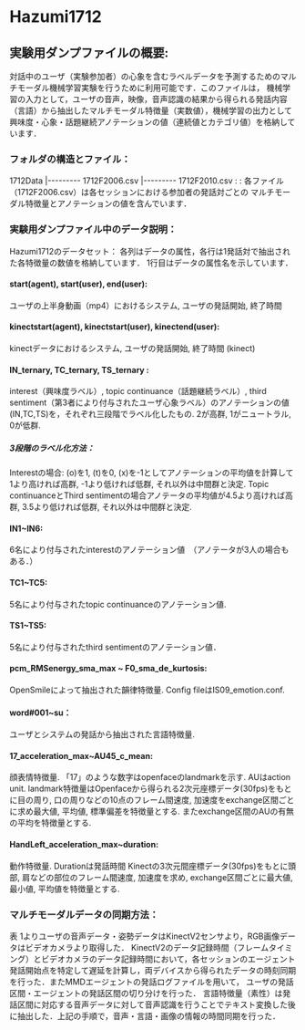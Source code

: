 # Hazumi1712



## 実験用ダンプファイルの概要:
対話中のユーザ（実験参加者）の心象を含むラベルデータを予測するためのマルチモーダル機械学習実験を行うために利用可能です．このファイルは， 機械学習の入力として，ユーザの音声，映像，音声認識の結果から得られる発話内容（言語）から抽出したマルチモーダル特徴量（実数値），機械学習の出力として興味度・心象・話題継続アノテーションの値（連続値とカテゴリ値）を格納しています．


### フォルダの構造とファイル：
1712Data
|---------	1712F2006.csv
|---------	1712F2010.csv
:
:
各ファイル（1712F2006.csv）は各セッションにおける参加者の発話対ごとの
マルチモーダル特徴量とアノテーションの値を含んでいます．


### 実験用ダンプファイル中のデータ説明：
Hazumi1712のデータセット：
各列はデータの属性，各行は1発話対で抽出された各特徴量の数値を格納しています．
1行目はデータの属性名を示しています．


#### start(agent), start(user), end(user):
ユーザの上半身動画（mp4）におけるシステム, ユーザの発話開始, 終了時間 

#### kinectstart(agent), kinectstart(user), kinectend(user): 
kinectデータにおけるシステム, ユーザの発話開始, 終了時間 (kinect)

#### IN_ternary, TC_ternary, TS_ternary : 
interest（興味度ラベル）, topic continuance（話題継続ラベル）, third sentiment（第3者により付与されたユーザ心象ラベル）のアノテーションの値 (IN,TC,TS)を，それぞれ三段階でラベル化したもの. 2が高群, 1がニュートラル, 0が低群. 

##### 3段階のラベル化方法：
Interestの場合: (o)を1, (t)を0, (x)を-1としてアノテーションの平均値を計算して1より高ければ高群, -1より低ければ低群, それ以外は中間群と決定. 
Topic continuanceとThird sentimentの場合アノテータの平均値が4.5より高ければ高群, 3.5より低ければ低群, それ以外は中間群と決定. 

#### IN1~IN6: 
6名により付与されたinterestのアノテーション値　（アノテータが3人の場合もある．）

#### TC1~TC5:
5名により付与されたtopic continuanceのアノテーション値.

#### TS1~TS5:
5名により付与されたthird sentimentのアノテーション値．

#### pcm_RMSenergy_sma_max ~ F0_sma_de_kurtosis: 
OpenSmileによって抽出された韻律特徴量. Config fileはIS09_emotion.conf.

#### word#001~su： 
ユーザとシステムの発話から抽出された言語特徴量.

#### 17_acceleration_max~AU45_c_mean: 
顔表情特徴量. 「17」のような数字はopenfaceのlandmarkを示す. AUはaction unit.
landmark特徴量はOpenfaceから得られる2次元座標データ(30fps)をもとに目の周り, 口の周りなどの10点のフレーム間速度, 加速度をexchange区間ごとに求め最大値, 平均値, 標準偏差を特徴量とする. またexchange区間のAUの有無の平均を特徴量とする. 

#### HandLeft_acceleration_max~duration: 
動作特徴量. Durationは発話時間
Kinectの3次元間座標データ(30fps)をもとに頭部, 肩などの部位のフレーム間速度, 加速度を求め, exchange区間ごとに最大値, 最小値, 平均値を特徴量とする. 


### マルチモーダルデータの同期方法：
表 1よりユーザの音声データ・姿勢データはKinectV2センサより，RGB画像データはビデオカメラより取得した．
KinectV2のデータ記録時間（フレームタイミング）とビデオカメラのデータ記録時間において，各セッションのエージェント発話開始点を特定して遅延を計算し，両デバイスから得られたデータの時刻同期を行った．またMMDエージェントの発話ログファイルを用いて，
ユーザの発話区間・エージェントの発話区間の切り分けを行った．
言語特徴量（素性）は発話区間に対応する音声データに対して音声認識を行うことでテキスト変換した後に抽出した．上記の手順で，音声・言語・画像の情報の時間同期を行った．




